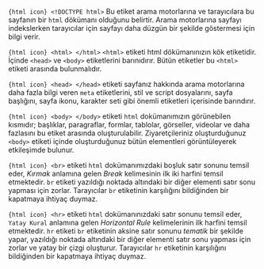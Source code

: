 `{html icon} <!DOCTYPE html>` Bu etiket arama motorlarına ve tarayıcılara bu sayfanın bir `html` dökümanı olduğunu belirtir. Arama motorlarına sayfayı indekslerken tarayıcılar için sayfayı daha düzgün bir şekilde göstermesi için bilgi verir.

`{html icon} <html> </html>` `<html>` etiketi html dökümanınızın kök etiketidir. İçinde `<head>` ve `<body>` etiketlerini barınıdırır. Bütün etiketler bu `<html>` etiketi arasında bulunmalıdır.

`{html icon} <head> </head>` etiketi sayfanız hakkında arama motorlarına daha fazla bilgi veren `meta` etiketlerini, stil ve script dosyalarını, sayfa başlığını, sayfa ikonu, karakter seti gibi önemli etiketleri içerisinde barındırır.

`{html icon} <body> </body>` etiketi `html` dokümanımızın görünebilen kısmıdır; başlıklar, paragraflar, formlar, tablolar, görseller, videolar ve daha fazlasını bu etiket arasında oluşturulabilir. Ziyaretçileriniz oluşturduğunuz `<body>` etiketi içinde oluşturduğunuz bütün elementleri görüntüleyerek etkileşimde bulunur.

`{html icon} <br>` etiketi `html` dokümanımızdaki boşluk satır sonunu temsil eder, *Kırmak* anlamına gelen *Break* kelimesinin ilk iki harfini temsil etmektedir. `br` etiketi yazıldığı noktada altındaki bir diğer elementi satır sonu yapması için zorlar. Tarayıcılar `br` etiketinin karşılığını bildiğinden bir kapatmaya ihtiyaç duymaz. 

`{html icon} <hr>` etiketi `html` dokümanınızdaki satır sonunu temsil eder, `Yatay Kural` anlamına gelen *Horizontal Rule* kelimelerinin ilk harfini temsil etmektedir. `hr` etiketi `br` etiketinin aksine satır sonunu *tematik* bir şekilde yapar, yazıldığı noktada altındaki bir diğer elementi satır sonu yapması için zorlar ve yatay bir çizgi oluşturur. Tarayıcılar `hr` etiketinin karşılığını bildiğinden bir kapatmaya ihtiyaç duymaz.